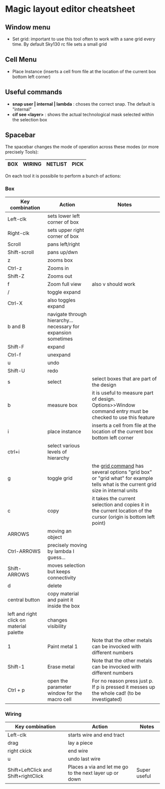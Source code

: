 # Magic layout editor cheatsheet
## Window menu
- Set grid: important to use this tool often to work with a sane grid every time. By default Sky130 rc file sets a small grid
## Cell Menu
- Place Instance (inserts a cell from file at the location of the current box bottom left corner)


## Useful commands

- **snap user | internal | lambda** : choses the correct snap. The default is "internal" 
- **cif see \<layer\>** : shows the actual technological mask selected within the selection box


## Spacebar
The spacebar changes the mode of operation across these modes (or more precisely Tools):

|BOX|WIRING|NETLIST|PICK|
|---|------|-------|----|

On each tool it is possibile to perform a bunch of actions:
### Box

|Key combination|Action|Notes|
|---------------|------|-----|
|Left-clk |sets lower left corner of box | |
|Right-clk|sets upper right corner of box| |
|Scroll| pans left/right|
|Shift-scroll| pans up/dwn| |
|z | zooms box|
|Ctrl-z | Zooms in| |
|Shift-Z| Zooms out| |
|f | Zoom full view| also v should work |
|/ | toggle expand|
|Ctrl-X| also toggles expand|
|b and B| navigate through hierarchy... necessary for expansion sometimes|
|Shift-F| expand|
|Ctrl-f | unexpand |
|u | undo| |
|Shift-U| redo| |
|s | select| select boxes that are part of the design|
|b | measure box| it is useful to measure part of design. Options>>Window command entry must be checked to use this feature|
|i | place instance | inserts a cell from file at the location of the current box bottom left corner |
|ctrl+i| select various levels of hierarchy|
|g |toggle grid| the [grid command](http://opencircuitdesign.com/magic/commandref/grid.html) has several options "grid box" or "grid what" for example tells what is the current grid size in internal units|
|c | copy| it takes the current selection and copies it in the current location of the cursor (origin is bottom left point)|
| ARROWS | moving an object|
|Ctrl-ARROWS| precisely moving by lambda I guess...|
|Shift-ARROWS | moves selection but keeps connectivity |
|d | delete
|central button|copy material and paint it inside the box|
|left and right click on material palette| changes visibility|
| 1 | Paint metal 1 | Note that the other metals can be invocked with different numbers |
|Shift-1| Erase metal |Note that the other metals can be invocked with different numbers |
|Ctrl + p | open the parameter window for the macro cell| For no reason press just p. If p is pressed it messes up the whole cad! (to be investigated) |



### Wiring

|Key combination|Action|Notes|
|---------------|------|-----|
|Left-clk |starts wire and end tract |
|drag| lay a piece|
|right ckick| end wire|
|u| undo last wire|
|Shift+LeftClick and Shift+rightClick| Places a via and let me go to the next layer up or down| Super useful|





